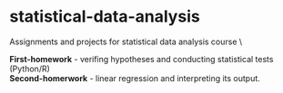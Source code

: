 # statistical-data-analysis
Assignments and projects for statistical data analysis course \

**First-homework** - verifing hypotheses and conducting statistical tests (Python/R) \
**Second-homerwork** - linear regression and interpreting its output.
